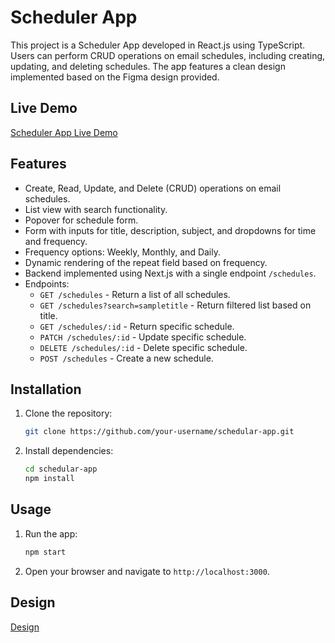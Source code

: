 # Scheduler App

This project is a Scheduler App developed in React.js using TypeScript. Users can perform CRUD operations on email schedules, including creating, updating, and deleting schedules. The app features a clean design implemented based on the Figma design provided.

## Live Demo

[Scheduler App Live Demo](https://schedular-app.vercel.app/)

## Features

- Create, Read, Update, and Delete (CRUD) operations on email schedules.
- List view with search functionality.
- Popover for schedule form.
- Form with inputs for title, description, subject, and dropdowns for time and frequency.
- Frequency options: Weekly, Monthly, and Daily.
- Dynamic rendering of the repeat field based on frequency.
- Backend implemented using Next.js with a single endpoint `/schedules`.
- Endpoints:
  - `GET /schedules` - Return a list of all schedules.
  - `GET /schedules?search=sampletitle` - Return filtered list based on title.
  - `GET /schedules/:id` - Return specific schedule.
  - `PATCH /schedules/:id` - Update specific schedule.
  - `DELETE /schedules/:id` - Delete specific schedule.
  - `POST /schedules` - Create a new schedule.

## Installation

1. Clone the repository:

   ```bash
   git clone https://github.com/your-username/schedular-app.git
   ```

2. Install dependencies:

   ```bash
   cd schedular-app
   npm install
   ```

## Usage

1. Run the app:

   ```bash
   npm start
   ```

2. Open your browser and navigate to `http://localhost:3000`.

## Design

[Design]([https://schedular-app.vercel.app/](https://www.figma.com/file/OrULleUfeA207X0woruVrb/Dataplant-Test?type=design&mode=)https://www.figma.com/file/OrULleUfeA207X0woruVrb/Dataplant-Test?type=design&mode=)
